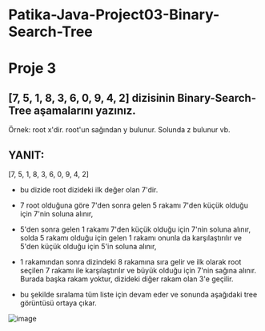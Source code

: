 # Patika-Java-Project03-Binary-Search-Tree

# Proje 3

## [7, 5, 1, 8, 3, 6, 0, 9, 4, 2] dizisinin Binary-Search-Tree aşamalarını yazınız.

Örnek: root x'dir. root'un sağından y bulunur. Solunda z bulunur vb.


## YANIT:

[7, 5, 1, 8, 3, 6, 0, 9, 4, 2]

- bu dizide root dizideki ilk değer olan 7'dir. 

- 7 root olduğuna göre 7'den sonra gelen 5 rakamı 7'den küçük olduğu için 7'nin soluna alınır, 

- 5'den sonra gelen 1 rakamı 7'den küçük olduğu için 7'nin soluna alınır, solda 5 rakamı olduğu için gelen 1 rakamı onunla da karşılaştırılır ve 5'den küçük olduğu için 5'in soluna alınır,

- 1 rakamından sonra dizindeki 8 rakamına sıra gelir ve ilk olarak root seçilen 7 rakamı ile karşılaştırılır ve büyük olduğu için 7'nin sağına alınır. Burada başka rakam yoktur, dizideki diğer rakam olan 3'e geçilir.

- bu şekilde sıralama tüm liste için devam eder ve sonunda aşağıdaki tree görüntüsü ortaya çıkar.

![image](https://user-images.githubusercontent.com/99753834/154845032-f6b15ad2-d94e-4fc3-b2e6-c97955ffc1cf.png)

